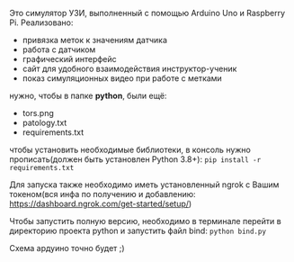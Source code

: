 Это симулятор УЗИ, выполненный с помощью Arduino Uno и Raspberry Pi.
Реализовано:
 - привязка меток к значениям датчика
 - работа с датчиком
 - графический интерфейс
 - сайт для удобного взаимодействия инструктор-ученик
 - показ симуляционных видео при работе с метками


нужно, чтобы в папке **python**, были ещё:
 - tors.png
 - patology.txt
 - requirements.txt

чтобы установить необходимые библиотеки, в консоль нужно прописать(должен быть установлен Python 3.8+):
```pip install -r requirements.txt```

Для запуска также необходимо иметь установленный ngrok с Вашим токеном(вся инфа по получению и добавлению:  https://dashboard.ngrok.com/get-started/setup/)

Чтобы запустить полную версию, необходимо в терминале перейти в директорию проекта python и запустить файл bind:
```python bind.py```


Схема ардуино точно будет ;)
